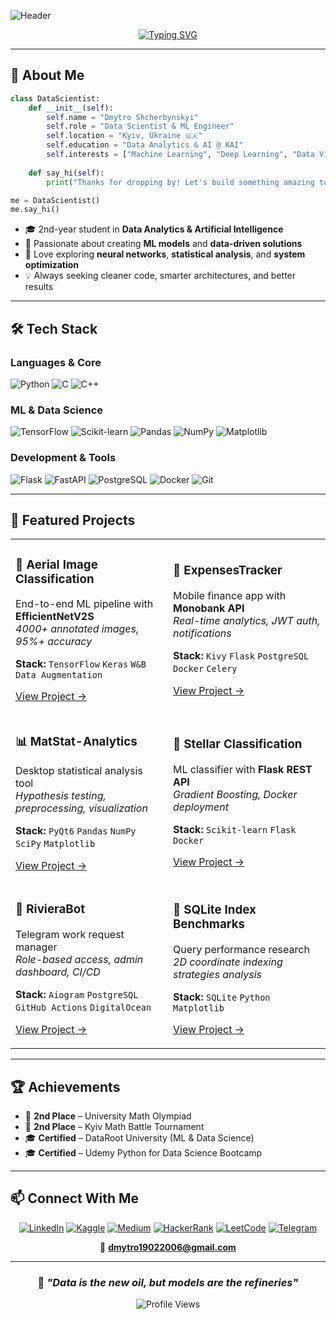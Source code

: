 ![Header](github-header-banner)

<div align="center">
  
[![Typing SVG](https://readme-typing-svg.herokuapp.com?font=Fira+Code&weight=600&size=28&pause=1000&color=7AA2F7&center=true&vCenter=true&width=600&lines=Building+Intelligent+Systems;ML+%7C+Data+Science+%7C+Python;Always+Learning%2C+Always+Building)](https://git.io/typing-svg)

</div>

---

## 🧠 About Me

```python
class DataScientist:
    def __init__(self):
        self.name = "Dmytro Shcherbynskyi"
        self.role = "Data Scientist & ML Engineer"
        self.location = "Kyiv, Ukraine 🇺🇦"
        self.education = "Data Analytics & AI @ KAI"
        self.interests = ["Machine Learning", "Deep Learning", "Data Visualization"]
    
    def say_hi(self):
        print("Thanks for dropping by! Let's build something amazing together.")

me = DataScientist()
me.say_hi()
```

- 🎓 2nd-year student in **Data Analytics & Artificial Intelligence**
- 🔬 Passionate about creating **ML models** and **data-driven solutions**
- 🚀 Love exploring **neural networks**, **statistical analysis**, and **system optimization**
- 💡 Always seeking cleaner code, smarter architectures, and better results

---

## 🛠️ Tech Stack

### **Languages & Core**
![Python](https://img.shields.io/badge/Python-3776AB?style=for-the-badge&logo=python&logoColor=white)
![C](https://img.shields.io/badge/C-00599C?style=for-the-badge&logo=c&logoColor=white)
![C++](https://img.shields.io/badge/C++-00599C?style=for-the-badge&logo=cplusplus&logoColor=white)

### **ML & Data Science**
![TensorFlow](https://img.shields.io/badge/TensorFlow-FF6F00?style=for-the-badge&logo=tensorflow&logoColor=white)
![Scikit-learn](https://img.shields.io/badge/Scikit--learn-F7931E?style=for-the-badge&logo=scikitlearn&logoColor=white)
![Pandas](https://img.shields.io/badge/Pandas-150458?style=for-the-badge&logo=pandas&logoColor=white)
![NumPy](https://img.shields.io/badge/NumPy-013243?style=for-the-badge&logo=numpy&logoColor=white)
![Matplotlib](https://img.shields.io/badge/Matplotlib-11557c?style=for-the-badge&logo=python&logoColor=white)

### **Development & Tools**
![Flask](https://img.shields.io/badge/Flask-000000?style=for-the-badge&logo=flask&logoColor=white)
![FastAPI](https://img.shields.io/badge/FastAPI-009688?style=for-the-badge&logo=fastapi&logoColor=white)
![PostgreSQL](https://img.shields.io/badge/PostgreSQL-316192?style=for-the-badge&logo=postgresql&logoColor=white)
![Docker](https://img.shields.io/badge/Docker-2496ED?style=for-the-badge&logo=docker&logoColor=white)
![Git](https://img.shields.io/badge/Git-F05032?style=for-the-badge&logo=git&logoColor=white)

---

## 🚀 Featured Projects

<table>
<tr>
<td width="50%">

### 🤖 Aerial Image Classification
End-to-end ML pipeline with **EfficientNetV2S**  
*4000+ annotated images, 95%+ accuracy*

**Stack:** `TensorFlow` `Keras` `W&B` `Data Augmentation`

[View Project →](https://github.com/deyme17)

</td>
<td width="50%">

### 💸 ExpensesTracker
Mobile finance app with **Monobank API**  
*Real-time analytics, JWT auth, notifications*

**Stack:** `Kivy` `Flask` `PostgreSQL` `Docker` `Celery`

[View Project →](https://github.com/deyme17/ExpensesTracker)

</td>
</tr>

<tr>
<td width="50%">

### 📊 MatStat-Analytics
Desktop statistical analysis tool  
*Hypothesis testing, preprocessing, visualization*

**Stack:** `PyQt6` `Pandas` `NumPy` `SciPy` `Matplotlib`

[View Project →](https://github.com/deyme17/MatStat-Analytics)

</td>
<td width="50%">

### 🌌 Stellar Classification
ML classifier with **Flask REST API**  
*Gradient Boosting, Docker deployment*

**Stack:** `Scikit-learn` `Flask` `Docker`

[View Project →](https://github.com/deyme17/Stellar_Classification)

</td>
</tr>

<tr>
<td width="50%">

### 🤖 RivieraBot
Telegram work request manager  
*Role-based access, admin dashboard, CI/CD*

**Stack:** `Aiogram` `PostgreSQL` `GitHub Actions` `DigitalOcean`

[View Project →](https://github.com/deyme17)

</td>
<td width="50%">

### 🧮 SQLite Index Benchmarks
Query performance research  
*2D coordinate indexing strategies analysis*

**Stack:** `SQLite` `Python` `Matplotlib`

[View Project →](https://github.com/deyme17/SQLite_Index_benchmarks)

</td>
</tr>
</table>

---

## 🏆 Achievements

- 🥈 **2nd Place** – University Math Olympiad
- 🥈 **2nd Place** – Kyiv Math Battle Tournament
- 🎓 **Certified** – DataRoot University (ML & Data Science)
- 🎓 **Certified** – Udemy Python for Data Science Bootcamp

---

## 📫 Connect With Me

<div align="center">

[![LinkedIn](https://img.shields.io/badge/LinkedIn-0077B5?style=for-the-badge&logo=linkedin&logoColor=white)](https://linkedin.com/in/dmytro-shcherbynskyi)
[![Kaggle](https://img.shields.io/badge/Kaggle-20BEFF?style=for-the-badge&logo=kaggle&logoColor=white)](https://kaggle.com/dmytroshcherbynskyi)
[![Medium](https://img.shields.io/badge/Medium-12100E?style=for-the-badge&logo=medium&logoColor=white)](https://medium.com/@deyme17)
[![HackerRank](https://img.shields.io/badge/HackerRank-2EC866?style=for-the-badge&logo=hackerrank&logoColor=white)](https://hackerrank.com/deyme17)
[![LeetCode](https://img.shields.io/badge/LeetCode-FFA116?style=for-the-badge&logo=leetcode&logoColor=white)](https://leetcode.com/deyme17)
[![Telegram](https://img.shields.io/badge/Telegram-2CA5E0?style=for-the-badge&logo=telegram&logoColor=white)](https://t.me/deyme17)

📧 **dmytro19022006@gmail.com**

</div>

---

<div align="center">

### 💭 *"Data is the new oil, but models are the refineries"*

![Profile Views](https://komarev.com/ghpvc/?username=deyme17&color=7AA2F7&style=for-the-badge)

</div>
